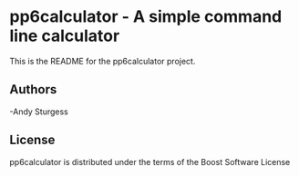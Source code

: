 pp6calculator - A simple command line calculator
=================================================

This is the README for the pp6calculator project.

Authors
--------
-Andy Sturgess

License
-------
pp6calculator is distributed under the terms of the Boost Software License